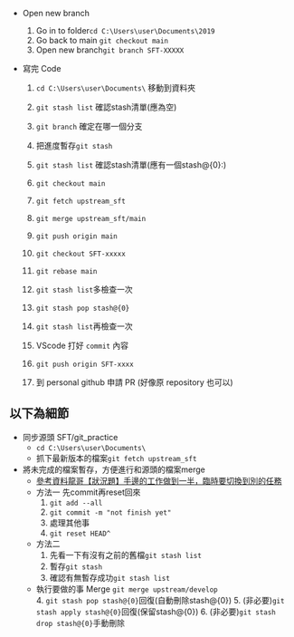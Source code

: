 - Open new branch
    1. Go in to folder`cd C:\Users\user\Documents\2019`
    1. Go back to main `git checkout main`
    1. Open new branch`git branch SFT-XXXXX`

- 寫完 Code
    1. `cd C:\Users\user\Documents\` 移動到資料夾
    1. `git stash list` 確認stash清單(應為空)

    1. `git branch` 確定在哪一個分支
    1. 把進度暫存`git stash`
    1. `git stash list` 確認stash清單(應有一個stash@{0}:)
    1. `git checkout main`
    1. `git fetch upstream_sft`
    1. `git merge upstream_sft/main` 
    1. `git push origin main`
    1. `git checkout SFT-xxxxx`
    1. `git rebase main`
    1. `git stash list`多檢查一次
    1. `git stash pop stash@{0}`
    1. `git stash list`再檢查一次
    1. VScode 打好 `commit` 內容
    1. `git push origin SFT-xxxx`
    1. 到 personal github 申請 PR (好像原 repository 也可以)

## 以下為細節
- 同步源頭 SFT/git_practice
    - `cd C:\Users\user\Documents\`
    - 抓下最新版本的檔案`git fetch upstream_sft`
- 將未完成的檔案暫存，方便進行和源頭的檔案merge
    - [參考資料龍哥【狀況題】手邊的工作做到一半，臨時要切換到別的任務](https://gitbook.tw/chapters/faq/stash.html)
    - 方法一 先commit再reset回來
        1. `git add --all`
        2. `git commit -m "not finish yet"`
        3. 處理其他事
        4. `git reset HEAD^`
    - 方法二
        1. 先看一下有沒有之前的舊檔`git stash list`
        2. 暫存`git stash`
        3. 確認有無暫存成功`git stash list`
    - 執行要做的事 Merge `git merge upstream/develop`  
        4. `git stash pop stash@{0}`回復(自動刪除stash@{0})
        5. (非必要)`git stash apply stash@{0}`回復(保留stash@{0})
        6. (非必要)`git stash drop stash@{0}`手動刪除